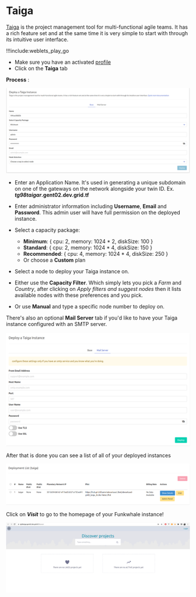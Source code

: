 # Taiga

[Taiga](https://www.taiga.io/) is the project management tool for multi-functional agile teams. It has a rich feature set and at the same time it is very simple to start with through its intuitive user interface.


!!!include:weblets_play_go
- Make sure you have an activated [profile](weblets_profile_manager)
- Click on the **Taiga** tab

__Process__ :

![](img/taiga1.png)

- Enter an Application Name. It's used in generating a unique subdomain on one of the gateways on the network alongside your twin ID. Ex. ***tg98taigar*.gent02.dev.grid.tf**

- Enter administrator information including **Username**, **Email** and **Password**. This admin user will have full permission on the deployed instance.

- Select a capacity package:
    - **Minimum**: { cpu: 2, memory: 1024 * 2, diskSize: 100 }
    - **Standard**: { cpu: 2, memory: 1024 * 4, diskSize: 150 }
    - **Recommended**: { cpu: 4, memory: 1024 * 4, diskSize: 250 }
    - Or choose a **Custom** plan

- Select a node to deploy your Taiga instance on.

- Either use the **Capacity Filter**. Which simply lets you pick a *Farm* and *Country*, after clicking on *Apply filters and suggest nodes* then it lists available nodes with these preferences and you pick.



- Or use **Manual** and type a specific node number to deploy on.



There's also an optional **Mail Server** tab if you'd like to have your Taiga instance configured with an SMTP server.

![](img/taiga4.png)

After that is done you can see a list of all of your deployed instances

![](img/taiga5.png)

Click on ***Visit*** to go to the homepage of your Funkwhale instance!

![](img/taiga6.png)
